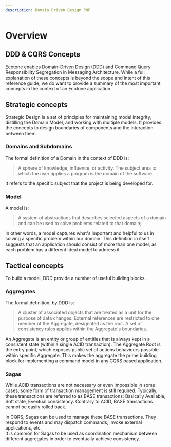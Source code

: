 ```yaml
---
description: Domain Driven Design PHP
---
```


# Overview

## DDD & CQRS Concepts

Ecotone enables Domain-Driven Design \(DDD\) and Command Query Responsibility Segregation in Messaging Architecture. While a full explanation of these concepts is beyond the scope and intent of this reference guide, we do want to provide a summary of the most important concepts in the context of an Ecotone application.

## Strategic concepts <a id="strategic-concepts"></a>

Strategic Design is a set of principles for maintaining model integrity, distilling the Domain Model, and working with multiple models. It provides the concepts to design boundaries of components and the interaction between them. 

### Domains and Subdomains <a id="domains-and-subdomains"></a>

The formal definition of a Domain in the context of DDD is:

> A sphere of knowledge, influence, or activity. The subject area to which the user applies a program is the domain of the software.

It refers to the specific subject that the project is being developed for. 

### Model <a id="model"></a>

A model is:

> A system of abstractions that describes selected aspects of a domain and can be used to solve problems related to that domain;

In other words, a model captures what's important and helpful to us in solving a specific problem within our domain. This definition in itself suggests that an application should consist of more than one model, as each problem has a different ideal model to address it.

## Tactical concepts <a id="tactical-concepts"></a>

To build a model, DDD provide a number of useful building blocks. 

### Aggregates <a id="aggregates"></a>

The formal definition, by DDD is:

> A cluster of associated objects that are treated as a unit for the purpose of data changes. External references are restricted to one member of the Aggregate, designated as the root. A set of consistency rules applies within the Aggregate's boundaries.

An Aggregate is an entity or group of entities that is always kept in a consistent state \(within a single ACID transaction\). The Aggregate Root is the entry point, which exposes public set of actions behaviours possible within specific Aggregate. This makes the aggregate the prime building block for implementing a command model in any CQRS based application.

### Sagas

While ACID transactions are not necessary or even impossible in some cases, some form of transaction management is still required. Typically, these transactions are referred to as BASE transactions: Basically Available, Soft state, Eventual consistency. Contrary to ACID, BASE transactions cannot be easily rolled back.

In CQRS, Sagas can be used to manage these BASE transactions. They respond to events and may dispatch commands, invoke external applications, etc.   
It is common for Sagas to be used as coordination mechanism between different aggregates in order to eventually achieve consistency.



